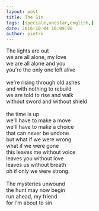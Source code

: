 ```yaml
---
layout: post
title: The Sin
tags: [speciale,onestar,english,]
date: 2016-10-04 16:09:00
author: pietro
---
```

The lights are out<br/>we are all alone, my love<br/>we are all alone and you<br/>you're the only one left alive<br/><br/>we're rising through old ashes<br/>and with nothing to rebuild<br/>we are told to rise and walk<br/>without sword and without shield<br/><br/>the time is up<br/>we'll have to make a move<br/>we'll have to make a choice<br/>that can never be undone<br/>but what if we were wrong<br/>what if we were gone<br/>this leaves me without voice<br/>leaves you without love<br/>leaves us without breath<br/>oh if only we were strong.<br/><br/>The mysteries unwound<br/>the hunt may now begin<br/>run ahead, my friend<br/>for I'm about to sin.
